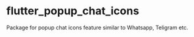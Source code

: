 # flutter_popup_chat_icons
Package  for popup chat icons feature similar to Whatsapp, Teligram etc.
